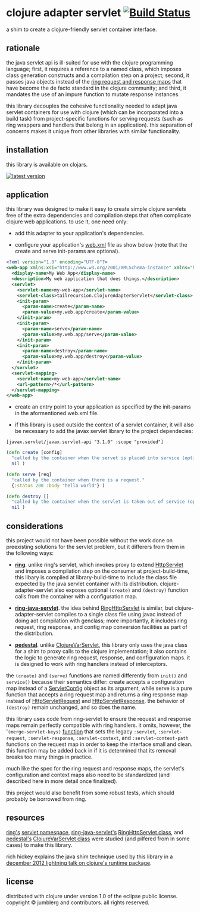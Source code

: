 # clojure adapter servlet [![Build Status][1]][2]
a shim to create a clojure-friendly servlet container interface.

## rationale
the java servlet api is ill-suited for use with the clojure programming language; first, it requires a reference to a named class, which imposes class generation constructs and a compilation step on a project; second, it passes java objects instead of the [ring request and response maps][1] that have become the de facto standard in the clojure community; and third, it mandates the use of an impure function to mutate response instances.

this library decouples the cohesive functionality needed to adapt java servlet containers for use with clojure (which can be incorporated into a build task) from project-specific functions for serving requests (such as ring wrappers and handlers that belong in an application).  this separation of concerns makes it unique from other libraries with similar functionality.

## installation
this library is available on clojars.

[![latest version][4]][5]

## application
this library was designed to make it easy to create simple clojure servlets free of the extra dependencies and compilation steps that often complicate clojure web applications.  to use it, one need only:

* add this adapter to your application's dependencies.

* configure your application's [web.xml][6] file as show below (note that the create and serve init-params are optional).

```xml
<?xml version="1.0" encoding="UTF-8"?>
<web-app xmlns:xsi="http://www.w3.org/2001/XMLSchema-instance" xmlns="http://java.sun.com/xml/ns/javaee" metadata-complete="true" version="3.0" xsi:schemaLocation="http://java.sun.com/xml/ns/javaee http://java.sun.com/xml/ns/javaee/web-app_3_0.xsd">
  <display-name>My Web App</display-name>
  <description>My web application that does things.</description>
  <servlet>
    <servlet-name>my-web-app</servlet-name>
    <servlet-class>tailrecursion.ClojureAdapterServlet</servlet-class>
    <init-param>
      <param-name>create</param-name>
      <param-value>my.web.app/create</param-value>
    </init-param>
    <init-param>
      <param-name>serve</param-name>
      <param-value>my.web.app/serve</param-value>
    </init-param>
    <init-param>
      <param-name>destroy</param-name>
      <param-value>my.web.app/destroy</param-value>
    </init-param>
  </servlet>
  <servlet-mapping>
    <servlet-name>my-web-app</servlet-name>
    <url-pattern>/*</url-pattern>
  </servlet-mapping>
</web-app>
```
* create an entry point to your application as specified by the init-params in the aformentioned web.xml file.

* if this library is used outside the context of a servlet container, it will also be necessary to add the javax servlet library to the project dependecies:

```edn
[javax.servlet/javax.servlet-api "3.1.0" :scope "provided"]
```

```clojure
(defn create [config]
  "called by the container when the servet is placed into service (optional)."
  nil )

(defn serve [req]
  "called by the container when there is a request."
  {:status 200 :body "hello world"} )

(defn destroy []
  "called by the container when the servlet is taken out of service (optional)."
  nil )
```

## considerations
this project would not have been possible without the work done on preexisting solutions for the servlet problem, but it differers from them in the following ways:

* [__ring__][7].  unlike ring's servlet, which invokes proxy to extend [HttpServlet][8] and imposes a compilation step on the consumer at project-build-time, this libary is compiled at library-build-time to include the class file expected by the java servlet container with its distribution.  clojure-adapter-servlet also exposes optional `(create)` and `(destroy)` function calls from the container with a configuration map.

* [__ring-java-servlet__][9]. the idea behind [RingHttpServlet][10] is similar, but clojure-adapter-servlet compiles to a single class file using javac instead of doing aot compilation with genclass; more importantly, it includes ring request, ring response, and config map conversion facilities as part of the distribution.

* [__pedestal__][11].  unlike [ClojureVarServlet][12], this library only uses the java class for a shim to proxy calls to the clojure implementation; it also contains the logic to generate ring request, response, and configuration maps.  it is designed to work with ring handlers instead of interceptors.


the `(create)` and `(serve)` functions are named differently from `init()` and `service()` because their semantics differ: create accepts a configuration map instead of a [ServletConfig][13] object as its argument, while serve is a pure function that accepts a ring request map and returns a ring response map instead of [HttpServletRequest][14] and [HttpServletResponse][15].  the behavior of `(destroy)` remain unchanged, and so does the name.

this library uses code from ring-servlet to ensure the request and response maps remain perfectly compatible with ring handlers.  it omits, however, the '`(merge-servlet-keys)` [function][16] that sets the legacy `:servlet`, `:servlet-request`, `:servlet-response`, `:servlet-context`, and `:servlet-context-path` functions on the request map in order to keep the interface small and clean.  this function may be added back in if it is determined that its removal breaks too many things in practice.

much like the spec for the ring request and response maps, the servlet's configuration and context maps also need to be standardized (and described here in more detail once finalized).

this project would also benefit from some robust tests, which should probably be borrowed from ring.

## resources
[ring's][7] [servlet namespace][8], [ring-java-servlet's][9] [RingHttpServlet class][10], and [pedestal's][11] [ClojureVarServlet class][12] were studied (and pilfered from in some cases) to make this library.

rich hickey explains the java shim technique used by this library in a [december 2012 lightning talk on clojure's runtime package][17].

## license
distributed with clojure under version 1.0 of the eclipse public license.  copyright © jumblerg and contributors.  all rights reserved.

[1]: https://travis-ci.org/tailrecursion/clojure-adapter-servlet.png?branch=master
[2]: https://travis-ci.org/tailrecursion/clojure-adapter-servlet
[3]: https://github.com/mmcgrana/ring/blob/master/SPEC
[4]: https://clojars.org/tailrecursion/clojure-adapter-servlet/latest-version.svg?bustcache=0.2.1
[5]: https://clojars.org/tailrecursion/clojure-adapter-servlet
[6]: http://docs.oracle.com/cd/E13222_01/wls/docs92/webapp/configureservlet.html
[7]: https://github.com/ring-clojure/ring/
[8]: https://github.com/ring-clojure/ring/blob/master/ring-servlet/src/ring/util/servlet.clj
[9]: https://github.com/laurentpetit/ring-java-servlet
[10]: https://github.com/laurentpetit/ring-java-servlet/blob/master/src/org/lpetit/ring/servlet/RingHttpServlet.clj
[11]: https://github.com/pedestal/pedestal/
[12]: https://github.com/pedestal/pedestal/blob/master/service/java/io/pedestal/servlet/ClojureVarServlet.java
[13]: http://docs.oracle.com/javaee/7/api/javax/servlet/ServletConfig.html
[14]: http://docs.oracle.com/javaee/7/api/javax/servlet/http/HttpServletRequest.html
[15]: http://docs.oracle.com/javaee/7/api/javax/servlet/http/HttpServletResponse.html
[16]: https://github.com/ring-clojure/ring/blob/master/ring-servlet/src/ring/util/servlet.clj#L51
[17]: https://skillsmatter.com/skillscasts/3864-impromptu-rich-hickey-lightning-talk
